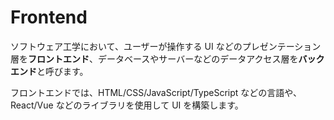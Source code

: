 # Frontend

ソフトウェア工学において、ユーザーが操作する UI などのプレゼンテーション層を**フロントエンド**、データベースやサーバーなどのデータアクセス層を**バックエンド**と呼びます。

フロントエンドでは、HTML/CSS/JavaScript/TypeScript などの言語や、React/Vue などのライブラリを使用して UI を構築します。
